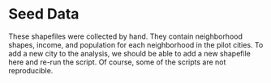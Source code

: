 # Seed Data

These shapefiles were collected by hand. They contain neighborhood shapes, income, and population for each neighborhood in the pilot cities. To add a new city to the analysis, we should be able to add a new shapefile here and re-run the script. Of course, some of the scripts are not reproducible.